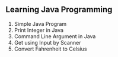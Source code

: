 ## Learning Java Programming

1. Simple Java Program
2. Print Integer in Java
3. Command Line Argument in Java
4. Get using Input by Scanner
5. Convert Fahrenheit to Celsius
